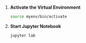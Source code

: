 1. **Activate the Virtual Environment**
     ```sh
     source myenv/bin/activate
     ```
     
2. **Start Jupyter Notebook**
     ```sh
     jupyter lab         
     ```
